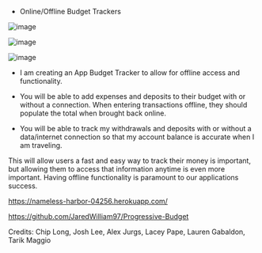 * Online/Offline Budget Trackers


![image](https://user-images.githubusercontent.com/80869140/122853287-9ab09f00-d2d7-11eb-9da5-94c879e298e4.png)



![image](https://user-images.githubusercontent.com/80869140/122853185-6fc64b00-d2d7-11eb-9fa1-934dd886c1af.png)


![image](https://user-images.githubusercontent.com/80869140/122856994-66d87800-d2dd-11eb-9d6d-aa281aac9605.png)


- I am creating an App Budget Tracker to allow for offline access and functionality.

- You will be able to add expenses and deposits to their budget with or without a connection. When entering transactions offline, they should populate the total when brought back online.

- You will be able to track my withdrawals and deposits with or without a data/internet connection
  so that my account balance is accurate when I am traveling.

This will allow users a fast and easy way to track their money is important, but allowing them to access that information anytime is even more important. Having offline functionality is paramount to our applications success.

https://nameless-harbor-04256.herokuapp.com/

https://github.com/JaredWilliam97/Progressive-Budget

Credits: Chip Long, Josh Lee, Alex Jurgs, Lacey Pape, Lauren Gabaldon, Tarik Maggio
